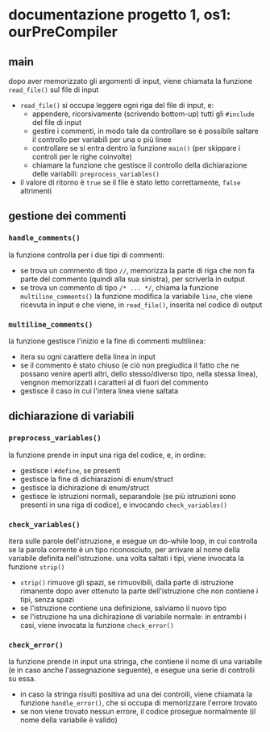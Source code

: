 # documentazione progetto 1, os1: ourPreCompiler

## main
dopo aver memorizzato gli argomenti di input, viene chiamata la funzione `read_file()` sul file di input
- `read_file()` si occupa leggere ogni riga del file di input, e:
    - appendere, ricorsivamente (scrivendo bottom-up) tutti gli `#include` del file di input
    - gestire i commenti, in modo tale da controllare se è possibile saltare il controllo per variabili per una o più linee
    - controllare se si entra dentro la funzione `main()` (per skippare i controli per le righe coinvolte)
    - chiamare la funzione che gestisce il controllo della dichiarazione delle variabili: `preprocess_variables()`
- il valore di ritorno è `true` se il file è stato letto correttamente, `false` altrimenti

## gestione dei commenti
### `handle_comments()`
la funzione controlla per i due tipi di commenti:
- se trova un commento di tipo `//`, memorizza la parte di riga che non fa parte del commento (quindi alla sua sinistra), per scriverla in output
- se trova un commento di tipo `/* ... */`, chiama la funzione `multiline_comments()` 
la funzione modifica la variabile `line`, che viene ricevuta in input e che viene, in `read_file()`, inserita nel codice di output

### `multiline_comments()`
la funzione gestisce l'inizio e la fine di commenti multilinea:
- itera su ogni carattere della linea in input
- se il commento è stato chiuso (e ciò non pregiudica il fatto che ne possano venire aperti altri, dello stesso/diverso tipo, nella stessa linea), vengnon memorizzati i caratteri al di fuori del commento
- gestisce il caso in cui l'intera linea viene saltata

## dichiarazione di variabili
### `preprocess_variables()`
la funzione prende in input una riga del codice, e, in ordine:
- gestisce i `#define`, se presenti
- gestisce la fine di dichiarazioni di enum/struct
- gestisce la dichirazione di enum/struct
- gestisce le istruzioni normali, separandole (se più istruzioni sono presenti in una riga di codice), e invocando `check_variables()`

### `check_variables()`
itera sulle parole dell'istruzione, e esegue un do-while loop, in cui controlla se la parola corrente è un tipo riconosciuto, per arrivare al nome della variabile definita nell'istruzione. una volta saltati i tipi, viene invocata la funzione `strip()`
- `strip()` rimuove gli spazi, se rimuovibili, dalla parte di istruzione rimanente
dopo aver ottenuto la parte dell'istruzione che non contiene i tipi, senza spazi
- se l'istruzione contiene una definizione, salviamo il nuovo tipo
- se l'istruzione ha una dichirazione di variabile normale:
in entrambi i casi, viene invocata la funzione `check_error()`

### `check_error()`
la funzione prende in input una stringa, che contiene il nome di una variabile (e in caso anche l'assegnazione seguente), e esegue una serie di controlli su essa.
- in caso la stringa risulti positiva ad una dei controlli, viene chiamata la funzione `handle_error()`, che si occupa di memorizzare l'errore trovato
- se non viene trovato nessun errore, il codice prosegue normalmente (il nome della variabile è valido)
